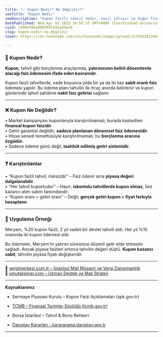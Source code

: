 ```yaml
---
title: "✅ Kupon Nedir? Ne Değildir?"
seoTitle: "Kupon Nedir"
seoDescription: "Kupon faizli tahvil nedir, nasıl çalışır ve diğer finansal kavramlarla arasındaki farklar nelerdir öğrenin. Detaylı açıklamalarla bilinçlenin"
datePublished: Wed Apr 02 2025 18:55:57 GMT+0000 (Coordinated Universal Time)
cuid: cm90af8be000309lbdyq45pn8
slug: kupon-nedir-ne-degildir
cover: https://cdn.hashnode.com/res/hashnode/image/upload/v1743620124041/38bbaa8b-443f-4c78-81db-9b87296ee3fa.webp

---
```


### 🔹 Kupon Nedir?

**Kupon**, tahvil gibi borçlanma araçlarında, **yatırımcının belirli dönemlerde alacağı faiz ödemesini ifade eden kavramdır**.

Kupon faizli tahvillerde, vade boyunca yılda bir ya da iki kez **sabit oranlı faiz** ödemesi yapılır. Bu ödeme planı tahvilin ilk ihraç anında belirlenir ve kupon günlerinde tahvil sahibine **nakit faiz getirisi** sağlanır.

---

### ❌ Kupon Ne Değildir?

• Market kampanyası kuponlarıyla karıştırılmamalı; burada kastedilen **finansal kupon faizidir**.  
• Getiri garantisi değildir; **sadece planlanan dönemsel faiz ödemesidir**.  
• Hisse senedi temettüsüyle karıştırılmamalı; bu **borçlanma aracına özgüdür**.  
• Sadece ödeme günü değil, **taahhüt edilmiş getiri sistemidir**.

---

### ❓ Karıştırılanlar

• “Kupon faizli tahvil, risksizdir” – Faiz ödenir ama **piyasa değeri dalgalanabilir**.  
• “Her tahvil kuponludur” – Hayır; **iskontolu tahvillerde kupon olmaz**, faiz kazancı alım-satım farkındandır.  
• “Kupon oranı = getiri oranı” – Değil; **gerçek getiri kupon + fiyat farkıyla hesaplanır**.

---

### 🧠 Uygulama Örneği

Meryem, %20 kupon faizli, 2 yıl vadeli bir devlet tahvili aldı. Her yıl %10 oranında iki kupon ödemesi aldı.

Bu ödemeler, Meryem'in yatırım süresince düzenli gelir elde etmesini sağladı. Ancak piyasa faizleri artınca tahvilin değeri düştü. **Kupon kazancı sabit**, tahvilin piyasa fiyatı değişkendir.

---

📎 [vergimerkezi.com.tr – İstanbul Mali Müşavir ve Vergi Danışmanlığı](https://vergimerkezi.com.tr)  
📎 [umutakpinar.com – Uzman Destek ve Mali Strateji](https://umutakpinar.com)

---

**Kaynaklarımız**

* Sermaye Piyasası Kurulu – Kupon Faizi Açıklamaları (spk.gov.tr)
    
* [TCMB – Finansal Terimler Sözlüğü (tcmb.gov.tr)](https://www.tcmb.gov.tr/)
    
* Borsa İstanbul – Tahvil & Bono Rehberi
    
* [Danıştay Kararları – karararama.danistay.gov.tr](https://karararama.danistay.gov.tr/)
    

---